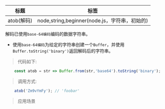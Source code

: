 |  标题   | 标签  |
|  ----  | ----  |
| atob(解码) | node,string,beginner(node.js，字符串，初始的) |

解码已使用`base-64编码`编码的数据字符串。

* 使用`base-64编码`为给定的字符串创建一个`Buffer`，并使用`Buffer.toString('binary')`返回解码后的字符串。

> 代码如下:

```js
    const atob = str => Buffer.from(str,'base64').toString('binary');
```

> 调用方式:

```js
    atob('Zm9vYmFy'); // 'foobar'
```

> 应用场景